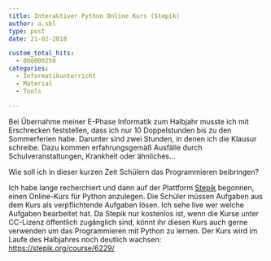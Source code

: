 ```yaml
---
title: Interaktiver Python Online Kurs (Stepik)
author: a.sbl
type: post
date: 21-02-2018

custom_total_hits:
  - 000000258
categories:
  - Informatikunterricht
  - Material
  - Tools

---
```

Bei Übernahme meiner E-Phase Informatik zum Halbjahr musste ich mit Erschrecken feststellen, dass ich nur 10 Doppelstunden bis zu den Sommerferien habe. Darunter sind zwei Stunden, in denen ich die Klausur schreibe. Dazu kommen erfahrungsgemäß Ausfälle durch Schulveranstaltungen, Krankheit oder ähnliches&#8230;

Wie soll ich in dieser kurzen Zeit Schülern das Programmieren beibringen?

Ich habe lange recherchiert und dann auf der Plattform [Stepik][1] begonnen, einen Online-Kurs für Python anzulegen. Die Schüler müssen Aufgaben aus dem Kurs als verpflichtende Aufgaben lösen. Ich sehe live wer welche Aufgaben bearbeitet hat. Da Stepik nur kostenlos ist, wenn die Kurse unter CC-Lizenz öffentlich zugänglich sind, könnt ihr diesen Kurs auch gerne verwenden um das Programmieren mit Python zu lernen. Der Kurs wird im Laufe des Halbjahres noch deutlich wachsen: <https://stepik.org/course/6229/>

 [1]: http://stepik.org/